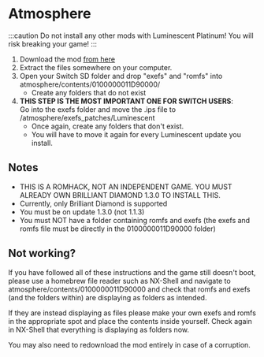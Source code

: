 
# Atmosphere

:::caution
Do not install any other mods with Luminescent Platinum! You will risk breaking your game!
:::

1. Download the mod [from here]()
2. Extract the files somewhere on your computer.
3. Open your Switch SD folder and drop "exefs" and "romfs" into atmosphere/contents/0100000011D90000/ 
    - Create any folders that do not exist
4. **THIS STEP IS THE MOST IMPORTANT ONE FOR SWITCH USERS**:  
   Go into the exefs folder and move the .ips file to /atmosphere/exefs_patches/Luminescent 
    - Once again, create any folders that don't exist.
    - You will have to move it again for every Luminescent update you install.

## Notes

- THIS IS A ROMHACK, NOT AN INDEPENDENT GAME. YOU MUST ALREADY OWN BRILLIANT DIAMOND 1.3.0 TO INSTALL THIS.
- Currently, only Brilliant Diamond is supported
- You must be on update 1.3.0 (not 1.1.3)
- You must NOT have a folder containing romfs and exefs (the exefs and romfs file must be directly in the 0100000011D90000 folder)

## Not working?

If you have followed all of these instructions and the game still doesn't boot, please use a homebrew file reader such as NX-Shell and navigate to atmosphere/contents/0100000011D90000 and check that romfs and exefs (and the folders within) are displaying as folders as intended.

If they are instead displaying as files please make your own exefs and romfs in the appropriate spot and place the contents inside yourself. Check again in NX-Shell that everything is displaying as folders now.

You may also need to redownload the mod entirely in case of a corruption.
